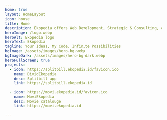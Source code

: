 ```yaml
---
home: true
layout: HomeLayout
icon: house
title: Home
description: Ekopedia offers Web Development, Strategic & Consulting, also Mentoring / Coaching.
heroImage: /logo.webp
heroAlt: Ekopedia logo
heroText: Ekopedia
tagline: Your Ideas, My Code, Infinite Possibilities
bgImage: /assets/images/hero-bg.webp
bgImageDark: /assets/images/hero-bg-dark.webp
heroFullScreen: true
projects:
  - icon: https://splitbill.ekopedia.id/favicon.ico
    name: DividEkopedia
    desc: Splitbill app
    link: https://splitbill.ekopedia.id

  - icon: https://movi.ekopedia.id/favicon.ico
    name: MoviEkopedia
    desc: Movie catalouge
    link: https://movi.ekopedia.id

---
```

